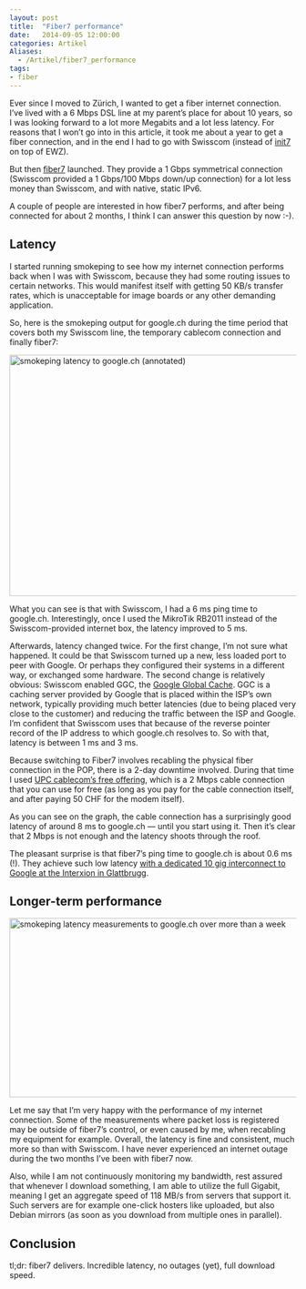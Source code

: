 ```yaml
---
layout: post
title:  "Fiber7 performance"
date:   2014-09-05 12:00:00
categories: Artikel
Aliases:
  - /Artikel/fiber7_performance
tags:
- fiber
---
```



<p>
Ever since I moved to Zürich, I wanted to get a fiber internet connection. I’ve
lived with a 6 Mbps DSL line at my parent’s place for about 10 years, so I was
looking forward to a lot more Megabits and a lot less latency. For reasons that
I won’t go into in this article, it took me about a year to get a fiber
connection, and in the end I had to go with Swisscom (instead of <a
href="http://www.init7.ch/">init7</a> on top of EWZ).
</p>

<p>
But then <a href="http://www.fiber7.ch/">fiber7</a> launched. They provide a 1
Gbps symmetrical connection (Swisscom provided a 1 Gbps/100 Mbps down/up
connection) for a lot less money than Swisscom, and with native, static IPv6.
</p>

<p>
A couple of people are interested in how fiber7 performs, and after being
connected for about 2 months, I think I can answer this question by now :-).
</p>

<h2>Latency</h2>

<p>
I started running smokeping to see how my internet connection performs back
when I was with Swisscom, because they had some routing issues to certain
networks. This would manifest itself with getting 50 KB/s transfer rates,
which is unacceptable for image boards or any other demanding application.
</p>

<p>
So, here is the smokeping output for google.ch during the time period that
covers both my Swisscom line, the temporary cablecom connection and finally
fiber7:
</p>

<img src="/Bilder/fiber_ping_google_ch_annotated.png" width="800" height="424"
 alt="smokeping latency to google.ch (annotated)">

<p>
What you can see is that with Swisscom, I had a 6 ms ping time to google.ch.
Interestingly, once I used the MikroTik RB2011 instead of the Swisscom-provided
internet box, the latency improved to 5&nbsp;ms.
</p>

<p>
Afterwards, latency changed twice. For the first change, I’m not sure what
happened. It could be that Swisscom turned up a new, less loaded port to peer
with Google. Or perhaps they configured their systems in a different way, or
exchanged some hardware. The second change is relatively obvious: Swisscom
enabled GGC, the <a href="https://peering.google.com/about/ggc.html">Google
Global Cache</a>. GGC is a caching server provided by Google that is placed
within the ISP’s own network, typically providing much better latencies (due to
being placed very close to the customer) and reducing the traffic between the
ISP and Google. I’m confident that Swisscom uses that because of the reverse
pointer record of the IP address to which google.ch resolves to. So with that,
latency is between 1&nbsp;ms and 3&nbsp;ms.
</p>

<p>
Because switching to Fiber7 involves recabling the physical fiber connection in
the POP, there is a 2-day downtime involved. During that time I used <a
href="http://www.upc-cablecom.ch/en/get-cable/cable-information/basic-digital-offer/">UPC
cablecom’s free offering</a>, which is a 2&nbsp;Mbps cable connection that you can
use for free (as long as you pay for the cable connection itself, and after
paying 50 CHF for the modem itself).
</p>

<p>
As you can see on the graph, the cable connection has a surprisingly good
latency of around 8&nbsp;ms to google.ch — until you start using it. Then it’s
clear that 2 Mbps is not enough and the latency shoots through the roof.
</p>

<p>
The pleasant surprise is that fiber7’s ping time to google.ch is about
0.6&nbsp;ms (!). They achieve such low latency <a
href="https://twitter.com/fiber7_ch/status/508344516622159872">with a dedicated
10 gig interconnect to Google at the Interxion in Glattbrugg</a>.
</p>

<h2>Longer-term performance</h2>

<img src="/Bilder/fiber_ping_google_ch_week.png" width="697" height="315"
 alt="smokeping latency measurements to google.ch over more than a week">

<p>
Let me say that I’m very happy with the performance of my internet connection.
Some of the measurements where packet loss is registered may be outside of
fiber7’s control, or even caused by me, when recabling my equipment for
example. Overall, the latency is fine and consistent, much more so than with
Swisscom. I have never experienced an internet outage during the two months
I’ve been with fiber7 now.
</p>

<p>
Also, while I am not continuously monitoring my bandwidth, rest assured that
whenever I download something, I am able to utilize the full Gigabit, meaning I
get an aggregate speed of 118 MB/s from servers that support it. Such servers
are for example one-click hosters like uploaded, but also Debian mirrors (as
soon as you download from multiple ones in parallel).
</p>

<h2>Conclusion</h2>

<p>
tl;dr: fiber7 delivers. Incredible latency, no outages (yet), full download speed.
</p>
